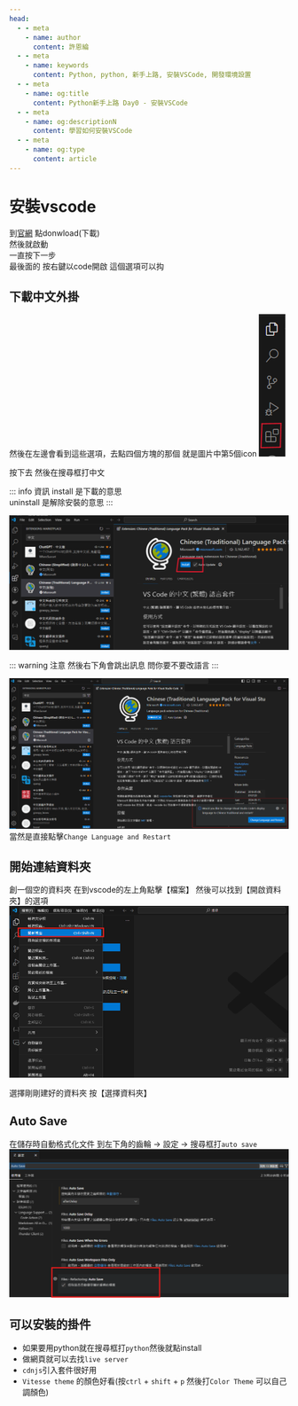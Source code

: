 ```yaml
---
head:
  - - meta
    - name: author
      content: 許恩綸
  - - meta
    - name: keywords
      content: Python, python, 新手上路, 安裝VSCode, 開發環境設置
  - - meta
    - name: og:title
      content: Python新手上路 Day0 - 安裝VSCode
  - - meta
    - name: og:descriptionN
      content: 學習如何安裝VSCode
  - - meta
    - name: og:type
      content: article
---
```


# 安裝vscode

到[官網](https://code.visualstudio.com/) 點donwload(下載)<br>
然後就啟動<br>
一直按下一步<br>
最後面的 按右鍵以code開啟 這個選項可以抅

## 下載中文外掛

然後在左邊會看到這些選項，去點四個方塊的那個
就是圖片中第5個icon
![alt text](./assets/安裝vscode/image.png)

按下去
然後在搜尋框打中文

::: info 資訊
install 是下載的意思<br>
uninstall 是解除安裝的意思
:::

![alt text](./assets/安裝vscode/image-1.png)

::: warning 注意
然後右下角會跳出訊息 問你要不要改語言
:::

![alt text](./assets/安裝vscode/image-2.png)
當然是直接點擊`Change Language and Restart`

## 開始連結資料夾

創一個空的資料夾
在到vscode的左上角點擊【檔案】
然後可以找到【開啟資料夾】的選項
![alt text](./assets/安裝vscode/image-3.png)

選擇剛剛建好的資料夾
按【選擇資料夾】

## Auto Save
在儲存時自動格式化文件
到左下角的齒輪 -> 設定 -> 搜尋框打`auto save`
![alt text](./assets/安裝vscode/image-4.png)

## 可以安裝的掛件

- 如果要用python就在搜尋框打`python`然後就點install
- 做網頁就可以去找`live server`
- `cdnjs`引入套件很好用
- `Vitesse theme` 的顏色好看(按`ctrl` + `shift` + `p` 然後打`Color Theme` 可以自己調顏色)
